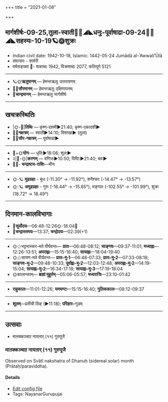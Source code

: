 +++
title = "2021-01-08"

+++
## मार्गशीर्षः-09-25,तुला-स्वाती🌛🌌◢◣धनुः-पूर्वाषाढा-09-24🌌🌞◢◣सहस्यः-10-19🪐🌞शुक्रः
- Indian civil date: 1942-10-18, Islamic: 1442-05-24 Jumādā al-ʾAwwal/ʾŪlā
- संवत्सरः - शार्वरी
- वर्षसङ्ख्या 🌛- शकाब्दः 1942, विक्रमाब्दः 2077, कलियुगे 5121
___________________
- 🪐🌞**ऋतुमानम्** — हेमन्तऋतुः उत्तरायणम्
- 🌌🌞**सौरमानम्** — हेमन्तऋतुः दक्षिणायनम्
- 🌛**चान्द्रमानम्** — हेमन्तऋतुः मार्गशीर्षः
___________________


## खचक्रस्थितिः
- |🌞-🌛|**तिथिः** — कृष्ण-दशमी►21:40; कृष्ण-एकादशी►  
- 🌌🌛**नक्षत्रम्** — स्वाती►14:10; विशाखा► (तुला)  
- 🌌🌞**सौर-नक्षत्रम्** — पूर्वाषाढा►  
___________________
- 🌛+🌞**योगः** — धृतिः►18:06; शूलः►  
- २|🌛-🌞|**करणम्** — वणिजः►10:50; विष्टिः►21:40; बवः►  
- 🌌🌛- **चन्द्राष्टम-राशिः**—मीनः  
___________________
- 🌞-🪐 **मूढग्रहाः** - बुधः (-11.30° → -11.92°), शनैश्चरः (-14.47° → -13.57°)
- 🌞-🪐 **अमूढग्रहाः** - गुरुः (-16.44° → -15.65°), मङ्गलः (-102.55° → -101.99°), शुक्रः (18.72° → 18.49°)
___________________


## दिनमान-कालविभागाः
- 🌅**सूर्योदयः**—06:48-12:26🌞️-18:04🌇  
- 🌛**चन्द्रास्तमयः**—13:37; **चन्द्रोदयः**—02:39(+1)  
___________________
- 🌞⚝भट्टभास्कर-मते वीर्यवन्तः— **प्रातः**—06:48-08:12; **साङ्गवः**—09:37-11:01; **मध्याह्नः**—12:26-13:51; **अपराह्णः**—15:15-16:40; **सायाह्नः**—18:04-19:40  
- 🌞⚝सायण-मते वीर्यवन्तः— **प्रातः-मु॰1**—06:48-07:33; **प्रातः-मु॰2**—07:33-08:18; **साङ्गवः-मु॰2**—09:48-10:33; **पूर्वाह्णः-मु॰2**—12:03-12:48; **अपराह्णः-मु॰2**—14:19-15:04; **सायाह्नः-मु॰2**—16:34-17:19; **सायाह्नः-मु॰3**—17:19-18:04  
- 🌞कालान्तरम्— **ब्राह्मं मुहूर्तम्**—05:06-05:57; **मध्यरात्रिः**—23:10-01:42  
___________________
- **राहुकालः**—11:01-12:26; **यमघण्टः**—15:15-16:40; **गुलिककालः**—08:12-09:37  
___________________
- **शूलम्**—प्रतीची दिक् (►11:18); **परिहारः**–गुडम्  
___________________

## उत्सवाः
- माऩक्कञ्चाऱ नायऩार् (११) गुरुपूजै
### माऩक्कञ्चाऱ नायऩार् (११) गुरुपूजै

Observed on Svātī nakshatra of Dhanuḥ (sidereal solar) month (Prātaḥ/paraviddha). 

#### Details
- [Edit config file](https://github.com/jyotisham/adyatithi/tree/master/mahApuruSha/nAyanAr/sidereal_solar_month/nakshatra/09/15/mAn2akkaJcAr2a%20nAyan2Ar%20%2811%29%20gurupUjai.toml)
- Tags: NayanarGurupujai


